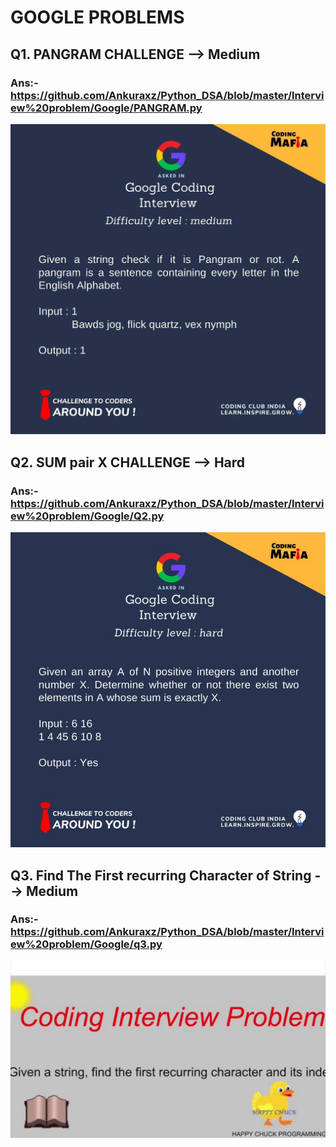 # GOOGLE PROBLEMS
## Q1. PANGRAM CHALLENGE --> Medium
### Ans:- https://github.com/Ankuraxz/Python_DSA/blob/master/Interview%20problem/Google/PANGRAM.py
![picture alt](q1.jpg "CP-DSA")
## Q2. SUM pair X CHALLENGE --> Hard
### Ans:- https://github.com/Ankuraxz/Python_DSA/blob/master/Interview%20problem/Google/Q2.py
![picture alt](q2.jpg "CP-DSA")
## Q3. Find The First recurring Character of String --> Medium
### Ans:- https://github.com/Ankuraxz/Python_DSA/blob/master/Interview%20problem/Google/q3.py
![picture alt](q3.jpg "CP-DSA")
